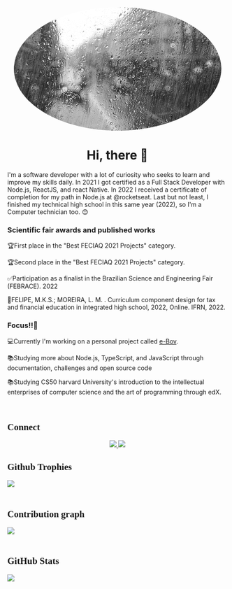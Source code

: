   <p align="center">
  <img style="border-radius:50%" align="center" src="./imgs/rain.gif">
  </p>

  <h1 align="center" >Hi, there 👋</h1>

  <p >I'm a software developer with a lot of curiosity who seeks to learn and improve my skills daily. In 2021 I got certified as a Full Stack Developer with Node.js, ReactJS, and react Native. In 2022 I received a certificate of completion for my path in Node.js at @rocketseat. Last but not least, I finished my technical high school in this same year (2022), so I'm a Computer technician too. 😊</p>
  
  <h3>Scientific fair awards and published works</h3>
  <p>🏆First place in the "Best FECIAQ 2021 Projects" category.</p>
  <p>🏆Second place in the "Best FECIAQ 2021 Projects" category.</p>
  <p>✅Participation as a finalist in the Brazilian Science and Engineering Fair (FEBRACE). 2022</p>
  <p>📜FELIPE, M.K.S.; MOREIRA, L. M. . Curriculum component design for tax and financial education in integrated high school, 2022, Online. IFRN, 2022.</p>
  
  <h3>Focus!!💢</h3>
  
  <p>💻Currently I'm working on a personal project called <a href="http://ebov.vercel.app/">e-Bov</a>.</p>
  <p>📚Studying more about Node.js, TypeScript, and JavaScript through documentation, challenges and open source code</p>
  <p>📚Studying CS50 harvard University's introduction to the intellectual enterprises of computer science and the art of programming through edX.</p>

  <br/>

<h2 style="font-family:verdana">Connect</h2>
  <p align="center">
<a href="https://www.linkedin.com/in/matheuskael/" target="_blank">
<img src="https://img.shields.io/badge/linkedin-%230077B5.svg?style=for-the-badge&logo=linkedin&logoColor=white"/>
</a>
<a href="https://www.instagram.com/_matheus_kael_/" target="_blank">
<img src="https://img.shields.io/badge/Instagram-%23E4405F.svg?style=for-the-badge&logo=Instagram&logoColor=black"/>
</a>
</p>

<h2 style="font-family:verdana">Github Trophies</h2>
<img src="https://github-profile-trophy.vercel.app/?username=MatheusKael&theme=onedark"/>
<br/>
<br/>

<h2 style="font-family:verdana">Contribution graph</h2>

<img src="https://github-readme-activity-graph.cyclic.app/graph?username=MatheusKael&theme=react"/>

<br/>
<br/>

<h2 style="font-family:verdana">GitHub Stats</h2>

<a href="https://github.com/MatheusKael">

  <img height="180em" src="https://github-readme-stats-chi-two-98.vercel.app/api?username=MatheusKael&show_icons=true&include_all_commits=true&theme=tokyonight&hide_border=true"/>
